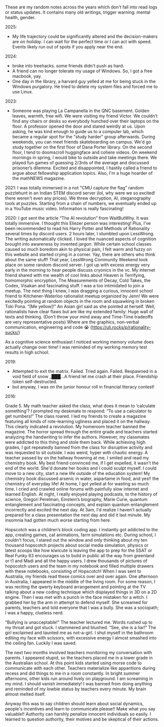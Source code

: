 
These are my random notes across the years which don't fall into read logs or status updates. It contains many old writings, trigger warning: mental health, gender.

2025:
- My life trajectory could be significantly altered and the decision-makers are *on holiday*. I can wait for the perfect time or I can act with speed. Events likely run out of spots if you apply near the end. 

2024:
- broke into treehacks. some friends didn't push as hard.
- A friend can no longer tolerate my usage of Windows. So, I got a free macbook, yay.
- One day in the library, a harvard guy yelled at me for being stuck in the Windows purgatory. He tried to delete my system files and forced me to use Linux.

2023:
- Someone was playing La Campanella in the QNC basement. Golden leaves, warmth, free wifi. We were visiting my friend Victor. We couldn’t find any chairs or desks so everybody hunched over their laptops on the floor. A professor opened the door and stared weirdly at us. Upon asking, he was kind enough to guide us to a computer lab, which became a regular spot for the "study harder" group afterwards. During weekends, you can meet friends skateboarding on campus. We'd go study together on the first floor of Dana Porter library. On the second floor, I tend to doomscroll huggingface and cohere videos. On weekend mornings in spring, I would bike to outside and take meetings there. We played fun games of guessing 2/3rds of the average and discussed prisoner’s dilemma. Excited and disappointed, I hastily called a friend to argue about fellowship application topics. Also, I'm a huge hoarder of the mathNEWS magazine.

2021:
I was totally immersed in a not "CMU capture the flag” random puzzlehunt in an Indian STEM discord server (lol, why were we so excited! there weren't even any prices). We threw decryption, AI, steganography tools at puzzles. Starting from a chain of numbers, we eventually ended up in a YouTube music video. Information is really fascinating!

2020:
I got sent the article “The AI revolution” from WaitButWhy. It was totally immersive. I thought this Eliezer person was interesting! Plus, I’ve been recommended to read his Harry Potter and Methods of Rationality several times by discord users. 2 hours later, I stumbled upon LessWrong. The writing automatically clicked. I loved the nuanced aspects of cognition brought into awareness by invented jargon. While certain school classes caused so much boredom akin to physical pain, I felt warm and fuzzy on this website and started crying in a corner. Yay, there are others who think about the same stuff! That year, LessWrong Community Weekend took place on some random discord server. I got up with excess energy very early in the morning to hear people discuss cryonics in the vc. My internet friend shared with me wealth of cool links about Heaven is Terrifying, homomorphic encryption, The Measurements of Decay, Cold Takes, the Codex, Visakan and fascinating stuff. I was a too intimidated to join a meetup. The next thing I knew, I was dragging a curious, innocent school friend to Kitchener-Waterloo rationalist meetup organized by Jenn! We were excitedly pointing at random objects in the room and squawking in broken Toki Pona. “[Me yellow]!” An Asian girl said as she pointed at herself. Well, rationalists have clear flaws but are like my extended family: Huge wall of texts and thinking. (Don’t throw your mind away and Time-Time tradeoffs are very representative posts) Where are the graphics, non-verbal communication, engineering and code 😭 (https://uli.rocks/p/rationality-sucks/) 

As a cognitive science enthusiast I noticed working memory volume does actually change over time! I was reminded of my working memory test results in high school.

2019:
- Attempted to exit the matrix. Failed. Tried again. Failed. Respawned in a void field of snow _███...A friend let me crash at their place. Friendship token self-destructed. 
- but anyway, I was on the junior honour roll in financial literacy contest!

2016:

Grade 5.
My math teacher asked the class, what does it mean to ‘calculate something’? I prompted my deskmate to respond: “To use a calculator to get numbers!” The class roared. I led my friends to create a magazine featuring all kinds of rote-learning ugliness and placed it on the hallway. This clearly indicated a revolution. My homeroom teacher banned the magazine. The horror spread through the entire grade and teachers started analyzing the handwriting to infer the authors. However, my classmates were addicted to this thing and stole them back. While achieving high grades, I got repeatedly banned from the class for disruptive activity and was requested to sit outside. I was weird, hyper with chaotic energy. A teacher passed by on the hallway frowning at me. I smiled and read my chemistry book. My best friend convinced me, if I get expelled, it wasn't the end of the world. She'd donate her books and I could sculpt myself. I could move to a new city, start a new life outside of the education system! My chemistry book discussed arsenic in water, aspartame in food, and yes!! the chemistry of everyday life! At home, I got yelled at for wasting so much time. I cried and crawled online forums with painfully slow internet and learned English. At night, I really enjoyed playing podcasts, to the history of science, Gregori Perelman, Einstein’s biography, Marie Curie, quantum entanglement and fascinating concepts, and explain quantum entanglement incorrectly and excited the next day. At 3am, I'd realize I haven't actually prepared for a class presentation the next day and did it last minute. My insomnia had gotten much worse starting from here.

Hopscotch was a children’s block coding app. I instantly got addicted to the app, creating games, cat animations, farm simulations etc. During school, I couldn't focus, I stared out the window and only thinking about my ten thousand hopscotch projects about social media simulation, physics or latest scoops like how kiwicute is leaving the app to prep for the SSAT or Real Funky 63 encourages us to build in public all the way from greenland or t1 and Madi and all the happy users. I drew thousands of pictures of hopscotch users and the team in my notebook and filled multiple drawers with these notebooks, consisting of Hopscotch! When I was sent to Australia, my friends read these comics over and over again. One afternoon in Australia, I appeared in the middle of the living room. For some reason, I was reciting the qwerty keyboard arrangement and pointing at the TV talking about a new coding technique which displayed things in 3D on a 2D engine. Then I was met with a punch in the face mistaken for a witch. I grabbed her by the arm in attempt to defend myself. She screamed for parents, teachers and told everyone that I was a bully. She was a sociopath; I was a happy, clueless nerd. 

“Bullying is unacceptable!” The teacher lectured me. Words rushed up to my throat and got stuck. I stammered and blushed. “See, she is a liar!” The girl exclaimed and taunted me as not-a-girl. I shut myself in the bathroom editing my face with scissors, with excessive energy I almost smashed into the ceiling fan. Luckily I was saved.

The next two months involved teachers monitoring my conversation with parents. I appeared stupid, so the teachers placed me in a lower grade in the Australian school. At this point kids started using morse code to communicate with each other. Teachers materialize like apparitions during recess and did things to me in a room constantly. In bright summer afternoons, other kids run around lively on playground. I am screaming in my mind. I should vanish immediately! I was banned from doing anything and reminded of my lowbie status by teachers every minute. My brain almost melted itself.

Anyway this was to say children should learn about social dynamics, people's incentives and learn to communicate please!! Make what you say valuable!! Authority can harshly penalize innocent individuals so easily. I learned to question authority, their motives and be skeptical of their actions.